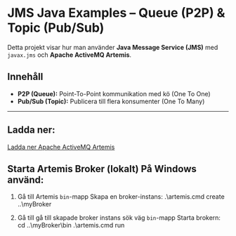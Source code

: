 # JMS Java Examples – Queue (P2P) & Topic (Pub/Sub)

Detta projekt visar hur man använder **Java Message Service (JMS)** med `javax.jms` och **Apache ActiveMQ Artemis**.

## Innehåll

- **P2P (Queue):** Point-To-Point kommunikation med kö (One To One)
- **Pub/Sub (Topic):** Publicera till flera konsumenter (One To Many)
---
## Ladda ner: 
[Ladda ner Apache ActiveMQ Artemis](https://activemq.apache.org/components/artemis/download/)


## Starta Artemis Broker (lokalt) På Windows använd:

1. Gå till Artemis `bin`-mapp Skapa en broker-instans:
.\artemis.cmd create ..\myBroker

3. Gå till gå till skapade broker instans sök väg `bin`-mapp Starta brokern:
cd ..\myBroker\bin
.\artemis.cmd run


